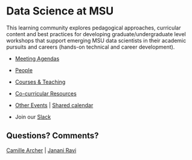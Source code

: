 # Data Science at MSU
This learning community explores pedagogical approaches, curricular content and best practices for developing graduate/undergraduate level workshops that support emerging MSU data scientists in their academic pursuits and careers (hands-on technical and career development). <br>
- [Meeting Agendas](https://github.com/jananiravi/datascience-msu/tree/master/agendas/)

- [People](https://github.com/jananiravi/datascience-msu/tree/master/personnel/)
- [Courses & Teaching](https://github.com/jananiravi/datascience-msu/tree/master/courses/)
- [Co-curricular Resources](https://github.com/jananiravi/datascience-msu/tree/master/resources/)
- [Other Events](https://github.com/jananiravi/datascience-msu/tree/master/events/) | [Shared calendar](https://calendar.google.com/calendar/embed?src=msu.edu_fpqr48pqjh447oc35f132n3f08%40group.calendar.google.com&ctz=America%2FDetroit)

- Join our [Slack](https://msu-datascience.slack.com)

## Questions? Comments?
[Camille Archer](mailto:archerc5@msu.edu) | [Janani Ravi](mailto:janani@msu.edu)
